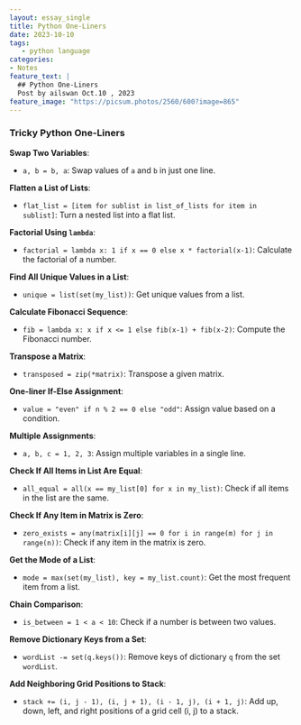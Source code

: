 ```yaml
---
layout: essay_single
title: Python One-Liners
date: 2023-10-10
tags:
   - python language
categories:
- Notes
feature_text: |
  ## Python One-Liners
  Post by ailswan Oct.10 , 2023
feature_image: "https://picsum.photos/2560/600?image=865"
---
```


### Tricky Python One-Liners

**Swap Two Variables**:
- `a, b = b, a`: Swap values of `a` and `b` in just one line.

**Flatten a List of Lists**:
- `flat_list = [item for sublist in list_of_lists for item in sublist]`: Turn a nested list into a flat list.

**Factorial Using `lambda`**:
- `factorial = lambda x: 1 if x == 0 else x * factorial(x-1)`: Calculate the factorial of a number.

**Find All Unique Values in a List**:
- `unique = list(set(my_list))`: Get unique values from a list.

**Calculate Fibonacci Sequence**:
- `fib = lambda x: x if x <= 1 else fib(x-1) + fib(x-2)`: Compute the Fibonacci number.

**Transpose a Matrix**:
- `transposed = zip(*matrix)`: Transpose a given matrix.

**One-liner If-Else Assignment**:
- `value = "even" if n % 2 == 0 else "odd"`: Assign value based on a condition.

**Multiple Assignments**:
- `a, b, c = 1, 2, 3`: Assign multiple variables in a single line.

**Check If All Items in List Are Equal**:
- `all_equal = all(x == my_list[0] for x in my_list)`: Check if all items in the list are the same.

**Check If Any Item in Matrix is Zero**:
- `zero_exists = any(matrix[i][j] == 0 for i in range(m) for j in range(n))`: Check if any item in the matrix is zero.

**Get the Mode of a List**:
- `mode = max(set(my_list), key = my_list.count)`: Get the most frequent item from a list.

**Chain Comparison**:
- `is_between = 1 < a < 10`: Check if a number is between two values.

**Remove Dictionary Keys from a Set**:
- `wordList -= set(q.keys())`: Remove keys of dictionary `q` from the set `wordList`.

**Add Neighboring Grid Positions to Stack**:

- `stack += (i, j - 1), (i, j + 1), (i - 1, j), (i + 1, j)`: Add up, down, left, and right positions of a grid cell (i, j) to a stack.